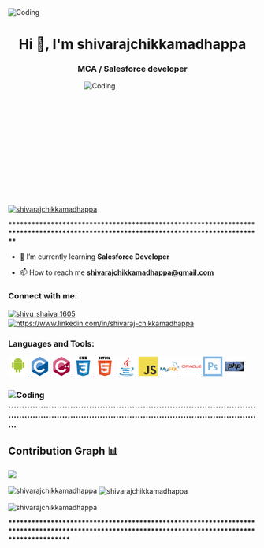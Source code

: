 <img align="centre" alt="Coding" width="1210" height="300" src="https://thumbs.dreamstime.com/b/horizontal-banner-hands-typing-laptop-keyboard-various-electronic-devices-symbols-programming-software-horizontal-125917922.jpg">
<h1 align="center">Hi 👋, I'm shivarajchikkamadhappa</h1>
<h3 align="center">MCA / Salesforce developer</h3>

<img align="right" alt="Coding" width="350" height="250" src="https://raw.githubusercontent.com/TheDudeThatCode/TheDudeThatCode/master/Assets/Designer.gif">
<p align="left"> <a href="https://github.com/ryo-ma/github-profile-trophy"><img src="https://github-profile-trophy.vercel.app/?username=shivarajchikkamadhappa" alt="shivarajchikkamadhappa" /></a> </p>
<b>**********************************************************************************************************************************</b>

- 🌱 I’m currently learning **Salesforce Developer**

- 📫 How to reach me **shivarajchikkamadhappa@gmail.com**

<h3 align="Left">Connect with me:</h3>
<p align="left">
  <a href="https://instagram.com/shivu_shaiva_1605" target="blank"><img align="center" src="https://raw.githubusercontent.com/rahuldkjain/github-profile-readme-generator/master/src/images/icons/Social/instagram.svg" alt="shivu_shaiva_1605" height="30" width="40" /></a>
  <a href="https://www.linkedin.com/in/shivaraj-chikkamadhappa" target="blank"><img align="center" src="https://raw.githubusercontent.com/rahuldkjain/github-profile-readme-generator/master/src/images/icons/Social/linked-in-alt.svg" alt="https://www.linkedin.com/in/shivaraj-chikkamadhappa" height="30" width="40" /></a>
</p>

<h3 align="left">Languages and Tools:</h3>
<p align="left"> <a href="https://developer.android.com" target="_blank" rel="noreferrer"> <img src="https://raw.githubusercontent.com/devicons/devicon/master/icons/android/android-original-wordmark.svg" alt="android" width="40" height="40"/> </a> <a href="https://www.cprogramming.com/" target="_blank" rel="noreferrer"> <img src="https://raw.githubusercontent.com/devicons/devicon/master/icons/c/c-original.svg" alt="c" width="40" height="40"/> </a> <a href="https://www.w3schools.com/cpp/" target="_blank" rel="noreferrer"> <img src="https://raw.githubusercontent.com/devicons/devicon/master/icons/cplusplus/cplusplus-original.svg" alt="cplusplus" width="40" height="40"/> </a> <a href="https://www.w3schools.com/css/" target="_blank" rel="noreferrer"> <img src="https://raw.githubusercontent.com/devicons/devicon/master/icons/css3/css3-original-wordmark.svg" alt="css3" width="40" height="40"/> </a> <a href="https://www.w3.org/html/" target="_blank" rel="noreferrer"> <img src="https://raw.githubusercontent.com/devicons/devicon/master/icons/html5/html5-original-wordmark.svg" alt="html5" width="40" height="40"/> </a> <a href="https://www.java.com" target="_blank" rel="noreferrer"> <img src="https://raw.githubusercontent.com/devicons/devicon/master/icons/java/java-original.svg" alt="java" width="40" height="40"/> </a> <a href="https://developer.mozilla.org/en-US/docs/Web/JavaScript" target="_blank" rel="noreferrer"> <img src="https://raw.githubusercontent.com/devicons/devicon/master/icons/javascript/javascript-original.svg" alt="javascript" width="40" height="40"/> </a> <a href="https://www.mysql.com/" target="_blank" rel="noreferrer"> <img src="https://raw.githubusercontent.com/devicons/devicon/master/icons/mysql/mysql-original-wordmark.svg" alt="mysql" width="40" height="40"/> </a> <a href="https://www.oracle.com/" target="_blank" rel="noreferrer"> <img src="https://raw.githubusercontent.com/devicons/devicon/master/icons/oracle/oracle-original.svg" alt="oracle" width="40" height="40"/> </a> <a href="https://www.photoshop.com/en" target="_blank" rel="noreferrer"> <img src="https://raw.githubusercontent.com/devicons/devicon/master/icons/photoshop/photoshop-line.svg" alt="photoshop" width="40" height="40"/> </a> <a href="https://www.php.net" target="_blank" rel="noreferrer"> <img src="https://raw.githubusercontent.com/devicons/devicon/master/icons/php/php-original.svg" alt="php" width="40" height="40"/> </a> </p>
<h3 align="left">
 <img align="center" alt="Coding" width="350" height="250" src="https://raw.githubusercontent.com/TheDudeThatCode/TheDudeThatCode/master/Assets/Developer.gif">
  <b>...........................................................................................................................................................................................</b></h3>

## Contribution Graph 📊
<img
    src="https://activity-graph.herokuapp.com/graph?username=shivarajchikkamadhappa&theme=github-light"
     />
     <p><img align="left" src="https://github-readme-stats.vercel.app/api/top-langs?username=shivarajchikkamadhappa&show_icons=true&locale=en&layout=compact" alt="shivarajchikkamadhappa" /></p>

<p>&nbsp;<img align="center" src="https://github-readme-stats.vercel.app/api?username=shivarajchikkamadhappa&show_icons=true&locale=en" alt="shivarajchikkamadhappa" /></p>

<p><img align="center" src="https://github-readme-streak-stats.herokuapp.com/?user=shivarajchikkamadhappa&" alt="shivarajchikkamadhappa" /></p>
 
<b>************************************************************************************************************************************************</b>
